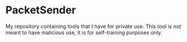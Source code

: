 # PacketSender
My repository containing tools that I have for private use. This tool is not meant to have malicious use, it is for self-training purposes only. 
